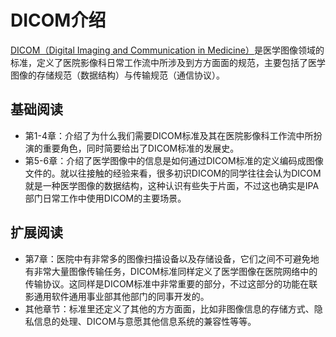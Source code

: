 # DICOM介绍

[DICOM（Digital Imaging and Communication in Medicine）](./Digital_Imaging_and_Communication_in_Medicine_2nd_Edition.pdf)是医学图像领域的标准，定义了医院影像科日常工作流中所涉及到方方面面的规范，主要包括了医学图像的存储规范（数据结构）与传输规范（通信协议）。

## 基础阅读

+ 第1-4章：介绍了为什么我们需要DICOM标准及其在医院影像科工作流中所扮演的重要角色，同时简要给出了DICOM标准的发展史。
+ 第5-6章：介绍了医学图像中的信息是如何通过DICOM标准的定义编码成图像文件的。就以往接触的经验来看，很多初识DICOM的同学往往会认为DICOM就是一种医学图像的数据结构，这种认识有些失于片面，不过这也确实是IPA部门日常工作中使用DICOM的主要场景。

## 扩展阅读

+ 第7章：医院中有非常多的图像扫描设备以及存储设备，它们之间不可避免地有非常大量图像传输任务，DICOM标准同样定义了医学图像在医院网络中的传输协议。这同样是DICOM标准中非常重要的部分，不过这部分的功能在联影通用软件通用事业部其他部门的同事开发的。
+ 其他章节：标准里还定义了其他的方方面面，比如非图像信息的存储方式、隐私信息的处理、DICOM与意愿其他信息系统的兼容性等等。